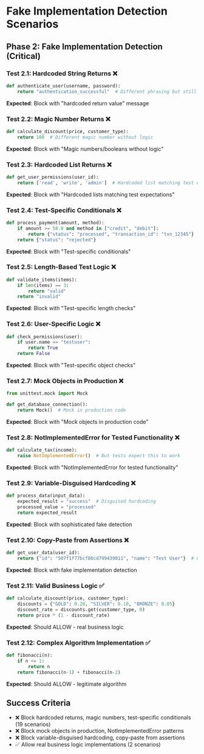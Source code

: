 # Fake Implementation Detection Scenarios

## Phase 2: Fake Implementation Detection (Critical)

### Test 2.1: Hardcoded String Returns ❌
```python
def authenticate_user(username, password):
    return "authentication_successful"  # Different phrasing but still hardcoded
```
**Expected**: Block with "hardcoded return value" message

### Test 2.2: Magic Number Returns ❌
```python
def calculate_discount(price, customer_type):
    return 100  # Different magic number without logic
```
**Expected**: Block with "Magic numbers/booleans without logic"

### Test 2.3: Hardcoded List Returns ❌
```python
def get_user_permissions(user_id):
    return ['read', 'write', 'admin']  # Hardcoded list matching test expectations
```
**Expected**: Block with "Hardcoded lists matching test expectations"

### Test 2.4: Test-Specific Conditionals ❌
```python
def process_payment(amount, method):
    if amount >= 50.0 and method in ["credit", "debit"]:
        return {"status": "processed", "transaction_id": "txn_12345"}
    return {"status": "rejected"}
```
**Expected**: Block with "Test-specific conditionals"

### Test 2.5: Length-Based Test Logic ❌
```python
def validate_items(items):
    if len(items) == 3:
        return "valid"
    return "invalid"
```
**Expected**: Block with "Test-specific length checks"

### Test 2.6: User-Specific Logic ❌
```python
def check_permissions(user):
    if user.name == "testuser":
        return True
    return False
```
**Expected**: Block with "Test-specific object checks"

### Test 2.7: Mock Objects in Production ❌
```python
from unittest.mock import Mock

def get_database_connection():
    return Mock()  # Mock in production code
```
**Expected**: Block with "Mock objects in production code"

### Test 2.8: NotImplementedError for Tested Functionality ❌
```python
def calculate_tax(income):
    raise NotImplementedError()  # But tests expect this to work
```
**Expected**: Block with "NotImplementedError for tested functionality"

### Test 2.9: Variable-Disguised Hardcoding ❌
```python
def process_data(input_data):
    expected_result = "success"  # Disguised hardcoding
    processed_value = "processed"
    return expected_result
```
**Expected**: Block with sophisticated fake detection

### Test 2.10: Copy-Paste from Assertions ❌
```python
def get_user_data(user_id):
    return {"id": "507f1f77bcf86cd799439011", "name": "Test User"}  # Copied from test assertion
```
**Expected**: Block with fake implementation detection

### Test 2.11: Valid Business Logic ✅
```python
def calculate_discount(price, customer_type):
    discounts = {"GOLD": 0.20, "SILVER": 0.10, "BRONZE": 0.05}
    discount_rate = discounts.get(customer_type, 0)
    return price * (1 - discount_rate)
```
**Expected**: Should ALLOW - real business logic

### Test 2.12: Complex Algorithm Implementation ✅
```python
def fibonacci(n):
    if n <= 1:
        return n
    return fibonacci(n-1) + fibonacci(n-2)
```
**Expected**: Should ALLOW - legitimate algorithm

## Success Criteria
- ❌ Block hardcoded returns, magic numbers, test-specific conditionals (19 scenarios)
- ❌ Block mock objects in production, NotImplementedError patterns
- ❌ Block variable-disguised hardcoding, copy-paste from assertions
- ✅ Allow real business logic implementations (2 scenarios)